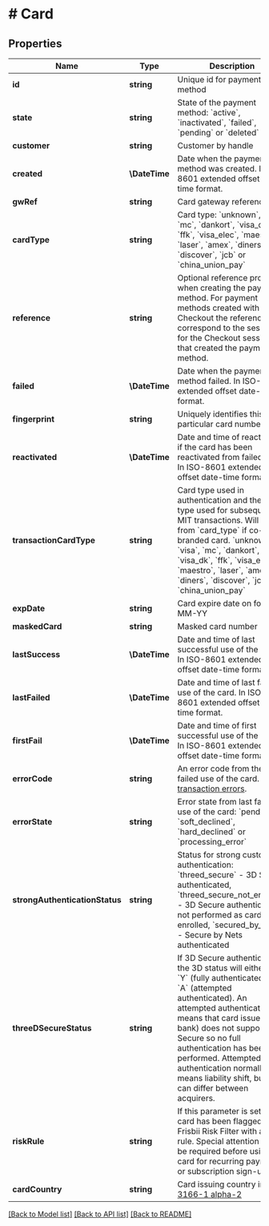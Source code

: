 # # Card

## Properties

Name | Type | Description | Notes
------------ | ------------- | ------------- | -------------
**id** | **string** | Unique id for payment method |
**state** | **string** | State of the payment method: &#x60;active&#x60;, &#x60;inactivated&#x60;, &#x60;failed&#x60;, &#x60;pending&#x60; or &#x60;deleted&#x60; |
**customer** | **string** | Customer by handle |
**created** | **\DateTime** | Date when the payment method was created. In ISO-8601 extended offset date-time format. |
**gwRef** | **string** | Card gateway reference id |
**cardType** | **string** | Card type: &#x60;unknown&#x60;, &#x60;visa&#x60;, &#x60;mc&#x60;, &#x60;dankort&#x60;, &#x60;visa_dk&#x60;, &#x60;ffk&#x60;, &#x60;visa_elec&#x60;, &#x60;maestro&#x60;, &#x60;laser&#x60;, &#x60;amex&#x60;, &#x60;diners&#x60;, &#x60;discover&#x60;, &#x60;jcb&#x60; or &#x60;china_union_pay&#x60; |
**reference** | **string** | Optional reference provided when creating the payment method. For payment methods created with Frisbii Checkout the reference will correspond to the session id for the Checkout session that created the payment method. | [optional]
**failed** | **\DateTime** | Date when the payment method failed. In ISO-8601 extended offset date-time format. | [optional]
**fingerprint** | **string** | Uniquely identifies this particular card number | [optional]
**reactivated** | **\DateTime** | Date and time of reactivation if the card has been reactivated from failed state. In ISO-8601 extended offset date-time format. | [optional]
**transactionCardType** | **string** | Card type used in authentication and the card type used for subsequent MIT transactions. Will differ from &#x60;card_type&#x60; if co-branded card. &#x60;unknown&#x60;, &#x60;visa&#x60;, &#x60;mc&#x60;, &#x60;dankort&#x60;, &#x60;visa_dk&#x60;, &#x60;ffk&#x60;, &#x60;visa_elec&#x60;, &#x60;maestro&#x60;, &#x60;laser&#x60;, &#x60;amex&#x60;, &#x60;diners&#x60;, &#x60;discover&#x60;, &#x60;jcb&#x60; or &#x60;china_union_pay&#x60; | [optional]
**expDate** | **string** | Card expire date on form MM-YY | [optional]
**maskedCard** | **string** | Masked card number | [optional]
**lastSuccess** | **\DateTime** | Date and time of last successful use of the card. In ISO-8601 extended offset date-time format. | [optional]
**lastFailed** | **\DateTime** | Date and time of last failed use of the card. In ISO-8601 extended offset date-time format. | [optional]
**firstFail** | **\DateTime** | Date and time of first successful use of the card. In ISO-8601 extended offset date-time format. | [optional]
**errorCode** | **string** | An error code from the last failed use of the card. See [transaction errors](https://docs.frisbii.com/reference/transaction_errors). | [optional]
**errorState** | **string** | Error state from last failed use of the card: &#x60;pending&#x60;, &#x60;soft_declined&#x60;, &#x60;hard_declined&#x60; or &#x60;processing_error&#x60; | [optional]
**strongAuthenticationStatus** | **string** | Status for strong customer authentication: &#x60;threed_secure&#x60; - 3D Secure authenticated, &#x60;threed_secure_not_enrolled&#x60; - 3D Secure authentication not performed as card not enrolled, &#x60;secured_by_nets&#x60; - Secure by Nets authenticated | [optional]
**threeDSecureStatus** | **string** | If 3D Secure authenticated the 3D status will either be &#x60;Y&#x60; (fully authenticated) or &#x60;A&#x60; (attempted authenticated). An attempted authentication means that card issuer (e.g. bank) does not support 3D Secure so no full authentication has been performed. Attempted authentication normally means liability shift, but this can differ between acquirers. | [optional]
**riskRule** | **string** | If this parameter is set the card has been flagged by Frisbii Risk Filter with a flag rule. Special attention may be required before using the card for recurring payments or subscription sign-up. | [optional]
**cardCountry** | **string** | Card issuing country in [ISO 3166-1 alpha-2](http://en.wikipedia.org/wiki/ISO_3166-1_alpha-2) | [optional]

[[Back to Model list]](../../README.md#models) [[Back to API list]](../../README.md#endpoints) [[Back to README]](../../README.md)
